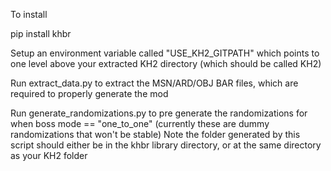 To install

pip install khbr

Setup an environment variable called "USE_KH2_GITPATH" which points to one level above your extracted KH2 directory (which should be called KH2)

Run extract_data.py to extract the MSN/ARD/OBJ BAR files, which are required to properly generate the mod

Run generate_randomizations.py to pre generate the randomizations for when boss mode == "one_to_one" (currently these are dummy randomizations that won't be stable)
    Note the folder generated by this script should either be in the khbr library directory, or at the same directory as your KH2 folder
    